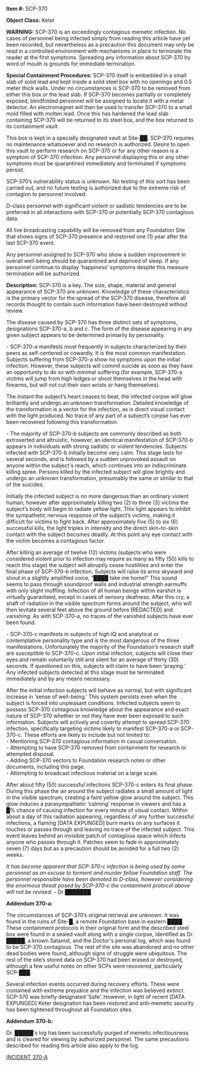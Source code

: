 **Item #:** SCP-370

**Object Class:** Keter

**WARNING:** SCP-370 is an exceedingly contagious memetic infection. No cases of personnel being infected simply from reading this article have yet been recorded, but nevertheless as a precaution this document may only be read in a controlled environment with mechanisms in place to terminate the reader at the first symptoms. Spreading any information about SCP-370 by word of mouth is grounds for immediate termination.

**Special Containment Procedures:** SCP-370 itself is embedded in a small slab of solid lead and kept inside a solid steel box with no openings and 0.5 meter thick walls. Under no circumstances is SCP-370 to be removed from either this box or the lead slab. If SCP-370 becomes partially or completely exposed, blindfolded personnel will be assigned to locate it with a metal detector. An electromagnet will then be used to transfer SCP-370 to a small mold filled with molten lead. Once this has hardened the lead slab containing SCP-370 will be returned to its steel box, and the box returned to its containment vault.

This box is kept in a specially designated vault at Site-██. SCP-370 requires no maintenance whatsoever and no research is authorized. Desire to open this vault to perform research on SCP-370 or for any other reason is a symptom of SCP-370 infection. Any personnel displaying this or any other symptoms must be quarantined immediately and terminated if symptoms persist.

SCP-370’s vulnerability status is unknown. No testing of this sort has been carried out, and no future testing is authorized due to the extreme risk of contagion to personnel involved.

D-class personnel with significant violent or sadistic tendencies are to be preferred in all interactions with SCP-370 or potentially SCP-370 contagious data.

All live broadcasting capability will be removed from any Foundation Site that shows signs of SCP-370 presence and restored one (1) year after the last SCP-370 event.

Any personnel assigned to SCP-370 who show a sudden improvement in overall well-being should be quarantined and deprived of sleep. If any personnel continue to display ‘happiness’ symptoms despite this measure termination will be authorized.

**Description:** SCP-370 is a key. The size, shape, material and general appearance of SCP-370 are unknown. Knowledge of these characteristics is the primary vector for the spread of the SCP-370 disease, therefore all records thought to contain such information have been destroyed without review.

The disease caused by SCP-370 has three distinct sets of symptoms, designations SCP-370-a, b and c. The form of the disease appearing in any given subject appears to be determined primarily by personality.

\- SCP-370-a manifests most frequently in subjects characterized by their peers as self-centered or cowardly. It is the most common manifestation. Subjects suffering from SCP-370-a show no symptoms upon the initial infection. However, these subjects will commit suicide as soon as they have an opportunity to do so with minimal suffering (for example, SCP-370-a victims will jump from high ledges or shoot themselves in the head with firearms, but will not cut their own wrists or hang themselves).

The instant the subject’s heart ceases to beat, the infected corpse will glow brilliantly and undergo an unknown transformation. Detailed knowledge of the transformation is a vector for the infection, as is direct visual contact with the light produced. No trace of any part of a subject’s corpse has ever been recovered following this transformation.

\- The majority of SCP-370-b subjects are commonly described as both extroverted and altruistic, however, an identical manifestation of SCP-370-b appears in individuals with strong sadistic or violent tendencies. Subjects infected with SCP-370-b initially become very calm. This stage lasts for several seconds, and is followed by a sudden unprovoked assault on anyone within the subject's reach, which continues into an indiscriminate killing spree. Persons killed by the infected subject will glow brightly and undergo an unknown transformation, presumably the same or similar to that of the suicides.

Initially the infected subject is no more dangerous than an ordinary violent human, however after approximately killing two (2) to three (3) victims the subject’s body will begin to radiate yellow light. This light appears to inhibit the sympathetic nervous response of the subject’s victims, making it difficult for victims to fight back. After approximately five (5) to six (6) successful kills, the light triples in intensity and the direct skin-to-skin contact with the subject becomes deadly. At this point any eye contact with the victim becomes a contagious factor.

After killing an average of twelve (12) victims (subjects who were considered violent prior to infection may require as many as fifty (50) kills to reach this stage) the subject will abruptly cease hostilities and enter the final phase of SCP-370-b infection. Subjects will raise its arms skyward and shout in a slightly amplified voice, “████ take me home!” This sound seems to pass through soundproof walls and industrial strength earmuffs with only slight muffling. Infection of all human beings within earshot is virtually guaranteed, except in cases of sensory deafness. After this cry, a shaft of radiation in the visible spectrum forms around the subject, who will then levitate several feet above the ground before \[REDACTED\] and vanishing. As with SCP-370-a, no traces of the vanished subjects have ever been found.

\- SCP-370-c manifests in subjects of high IQ and analytical or contemplative personality type and is the most dangerous of the three manifestations. Unfortunately the majority of the Foundation’s research staff are susceptible to SCP-370-c. Upon initial infection, subjects will close their eyes and remain voluntarily still and silent for an average of thirty (30) seconds. If questioned on this, subjects will claim to have been ‘praying.’ Any infected subjects detected at this stage must be terminated immediately and by any means necessary.

After the initial infection subjects will behave as normal, but with significant increase in ‘sense of well-being.’ This system persists even when the subject is forced into unpleasant conditions. Infected subjects seem to possess SCP-370 contagious knowledge about the appearance and exact nature of SCP-370 whether or not they have ever been exposed to such information. Subjects will actively and covertly attempt to spread SCP-370 infection, specifically targeting victims likely to manifest SCP-370-a or SCP-370-c. These efforts are likely to include but not limited to:  
\- Mentioning SCP-370 contagious information in casual conversation.  
\- Attempting to have SCP-370 removed from containment for research or attempted disposal.  
\- Adding SCP-370 vectors to Foundation research notes or other documents, including this page.  
\- Attempting to broadcast infectious material on a large scale.

After about fifty (50) successful infections SCP-370-c enters its final phase. During this phase the air around the subject radiates a small amount of light in the visible spectrum, creating a faint yellow glow around the subject. This glow induces a parasympathetic ‘calming’ response in viewers and has a █% chance of causing infection for every minute of visual contact. Within about a day of this radiation appearing, regardless of any further successful infections, a flaming \[DATA EXPUNGED\] burn marks on any surfaces it touches or passes through and leaving no trace of the infected subject. This event leaves behind an invisible patch of contagious space which infects anyone who passes through it. Patches seem to fade in approximately seven (7) days but as a precaution should be avoided for a full two (2) weeks.

_It has become apparent that SCP-370-c infection is being used by some personnel as an excuse to torment and murder fellow Foundation staff. The personnel responsible have been demoted to D-class, however considering the enormous threat posed by SCP-370-c the containment protocol above will not be revised._ - Dr ███████

**Addendum 370-a:**

The circumstances of SCP-370’s original retrieval are unknown. It was found in the ruins of Site-█, a remote Foundation base in eastern ████. These containment protocols in their original form and the described steel box were found in a sealed vault along with a single corpse, identified as Dr. █████, a known Satanist, and the Doctor's personal log, which was found to be SCP-370 contagious. The rest of the site was abandoned and no other dead bodies were found, although signs of struggle were ubiquitous. The rest of the site’s stored data on SCP-370 had been erased or destroyed, although a few useful notes on other SCPs were recovered, particularly SCP-███.

Several infection events occurred during recovery efforts. These were contained with extreme prejudice and the infection was believed extinct. SCP-370 was briefly designated ‘Safe’. However, in light of recent \[DATA EXPUNGED\] Keter designation has been restored and anti-memetic security has been tightened throughout all Foundation sites.

**Addendum 370-b:**

Dr. █████'s log has been successfully purged of memetic infectiousness and is cleared for viewing by authorized personnel. The same precautions described for reading this article also apply to the log.

[INCIDENT 370-A](/incident-370-a)
